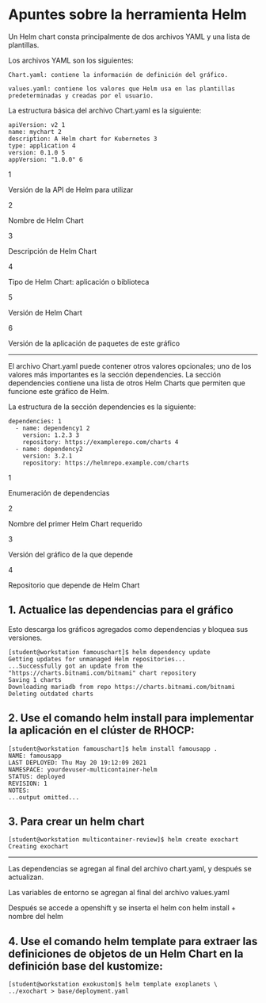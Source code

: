 # Apuntes sobre la herramienta Helm

Un Helm chart consta principalmente de dos archivos YAML y una lista de plantillas.

Los archivos YAML son los siguientes:

    Chart.yaml: contiene la información de definición del gráfico.

    values.yaml: contiene los valores que Helm usa en las plantillas predeterminadas y creadas por el usuario.

La estructura básica del archivo Chart.yaml es la siguiente:

```
apiVersion: v2 1
name: mychart 2
description: A Helm chart for Kubernetes 3
type: application 4
version: 0.1.0 5
appVersion: "1.0.0" 6
```

1

Versión de la API de Helm para utilizar

2

Nombre de Helm Chart

3

Descripción de Helm Chart

4

Tipo de Helm Chart: aplicación o biblioteca

5

Versión de Helm Chart

6

Versión de la aplicación de paquetes de este gráfico

---------------------------------------------------------------------------------------------------------------

El archivo Chart.yaml puede contener otros valores opcionales; uno de los valores más importantes es la sección dependencies. La sección dependencies contiene una lista de otros Helm Charts que permiten que funcione este gráfico de Helm.

La estructura de la sección dependencies es la siguiente:

```
dependencies: 1
  - name: dependency1 2
    version: 1.2.3 3
    repository: https://examplerepo.com/charts 4
  - name: dependency2
    version: 3.2.1
    repository: https://helmrepo.example.com/charts
```

1

Enumeración de dependencias

2

Nombre del primer Helm Chart requerido

3

Versión del gráfico de la que depende

4

Repositorio que depende de Helm Chart

## 1. Actualice las dependencias para el gráfico

Esto descarga los gráficos agregados como dependencias y bloquea sus versiones.

```
[student@workstation famouschart]$ helm dependency update
Getting updates for unmanaged Helm repositories...
...Successfully got an update from the "https://charts.bitnami.com/bitnami" chart repository
Saving 1 charts
Downloading mariadb from repo https://charts.bitnami.com/bitnami
Deleting outdated charts
```

## 2. Use el comando helm install para implementar la aplicación en el clúster de RHOCP:

```
[student@workstation famouschart]$ helm install famousapp .
NAME: famousapp
LAST DEPLOYED: Thu May 20 19:12:09 2021
NAMESPACE: yourdevuser-multicontainer-helm
STATUS: deployed
REVISION: 1
NOTES:
...output omitted...
```

## 3. Para crear un helm chart

```
[student@workstation multicontainer-review]$ helm create exochart
Creating exochart
```

--------------------------------------------------------------------------------------------

Las dependencias se agregan al final del archivo chart.yaml, y después se actualizan.

Las variables de entorno se agregan al final del archivo values.yaml

Después se accede a openshift y se inserta el helm con helm install + nombre del helm

## 4. Use el comando helm template para extraer las definiciones de objetos de un Helm Chart en la definición base del kustomize:

```
[student@workstation exokustom]$ helm template exoplanets \
../exochart > base/deployment.yaml
```





